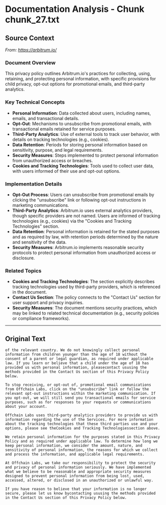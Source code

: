 # Documentation Analysis - Chunk chunk_27.txt

## Source Context
*From: https://arbitrum.io/*

### Document Overview  
This privacy policy outlines Arbitrum.io's practices for collecting, using, retaining, and protecting personal information, with specific provisions for child privacy, opt-out options for promotional emails, and third-party analytics.  

### Key Technical Concepts  
- **Personal Information**: Data collected about users, including names, emails, and transactional details.  
- **Opt-Out**: Mechanisms to unsubscribe from promotional emails, with transactional emails retained for service purposes.  
- **Third-Party Analytics**: Use of external tools to track user behavior, with details on tracking technologies (e.g., cookies).  
- **Data Retention**: Periods for storing personal information based on sensitivity, purpose, and legal requirements.  
- **Security Measures**: Steps implemented to protect personal information from unauthorized access or breaches.  
- **Cookies and Tracking Technologies**: Tools used to collect user data, with users informed of their use and opt-out options.  

### Implementation Details  
- **Opt-Out Process**: Users can unsubscribe from promotional emails by clicking the "unsubscribe" link or following opt-out instructions in marketing communications.  
- **Third-Party Analytics**: Arbitrum.io uses external analytics providers, though specific providers are not named. Users are informed of tracking technologies (e.g., cookies) via the "Cookies and Tracking Technologies" section.  
- **Data Retention**: Personal information is retained for the stated purposes and as required by law, with retention periods determined by the nature and sensitivity of the data.  
- **Security Measures**: Arbitrum.io implements reasonable security protocols to protect personal information from unauthorized access or disclosure.  

### Related Topics  
- **Cookies and Tracking Technologies**: The section explicitly describes tracking technologies used by third-party providers, which is referenced in the document.  
- **Contact Us Section**: The policy connects to the "Contact Us" section for user support and privacy inquiries.  
- **Security Measures**: The document mentions security practices, which may be linked to related technical documentation (e.g., security policies or compliance frameworks).

---

## Original Text
```
of the relevant country. We do not knowingly collect personal information from children younger than the age of 18 without the consent of a parent or legal guardian, as required under applicable law. If you learn or believe that a child under the age of 18 has provided us with personal information, pleasecontact ususing the methods provided in the Contact Us section of this Privacy Policy below.

To stop receiving, or opt-out of, promotional email communications from Offchain Labs, click on the "unsubscribe" link or follow the relevant opt-out instructions within the marketing communication. If you opt-out, we will still send you transactional emails for service purposes, such as for responses to your requests or communications about your account.

Offchain Labs uses third-party analytics providers to provide us with information regarding the use of the Services. For more information about the tracking technologies that these third parties use and your options, please see theCookies and Tracking Technologiessection above.

We retain personal information for the purposes stated in this Privacy Policy and as required under applicable law. To determine how long we keep personal information, we consider the amount, nature, and sensitivity of personal information, the reasons for which we collect and process the information, and applicable legal requirements.

At Offchain Labs, we take our responsibility to protect the security and privacy of personal information seriously. We have implemented what we believe to be reasonable and appropriate security measures designed to prevent personal information from being lost, used, accessed, altered, or disclosed in an unauthorized or unlawful way.

If you have reason to believe that your information is no longer secure, please let us know bycontacting ususing the methods provided in the Contact Us section of this Privacy Policy below.

```